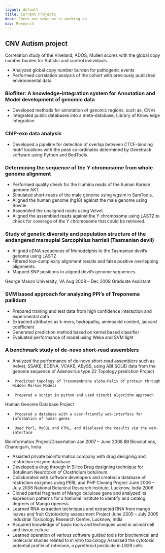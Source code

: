 ```yaml
---
layout: default
title: Current Projects
desc: Check out what we're working on
nav: Research
---
```


## CNV Autism project
Correlation study of the Vineland, ADOS, Mullen scores with the global copy number burden for Autistic and control individuals.
*	Analyzed global copy number burden for pathogenic events
*	Performed correlation analysis of the cohort with previously published environmental data
### Biofilter: A knowledge-integration system for Annotation and Model development of genomic data 									   
*	Developed methods for annotation of genomic regions, such as, CNVs
*	Integrated public databases into a meta-database, Library of Knowledge Integration
### ChIP-exo data analysis 								    
*	Developed a pipeline for detection of overlap between CTCF-binding motif locations with the peak co-ordinates determined by Genetrack software using Python and BedTools.

### Determining the sequence of the Y chromosome from whole genome alignment 
*	Performed quality check for the Illumina reads of the human Korean genome AK1.
*	Simulated short-reads of the male genome using wgsim in SamTools.
*	Aligned the human genome (hg18) against the male genome using Bowtie.
*	Assembled the unaligned reads using Velvet.
*	Aligned the assembled reads against the Y chromosome using LASTZ to check for coverage of the Y chromosome that could be retrieved.
### Study of genetic diversity and population structure of the endangered marsupial Sarcophilus harrisii (Tasmanian devil)                                     
*	Aligned cDNA sequences of Monodelphis to the Tasmanian devil’s genome using LASTZ.
*	Filtered low-complexity alignment results and false positive overlapping alignments.
*	Mapped SNP positions to aligned devil’s genome sequences.

George Mason University, VA                                                                    Aug 2008 – Dec 2009
Graduate Assistant
### SVM based approach for analyzing PPI’s of Treponema pallidum
*	Prepared training and test data from high confidence interaction and experimental data
*	Extracted attributes as k-mers, hydropathy, aminoacid content, jaccard coefficient
*	Generated prediction method based on kernel based classifier
*	Evaluated performance of model using Weka and SVM light
### A benchmark study of de-novo short-read assemblers 
*	Analyzed the performance of de-novo short-read assemblers such as Velvet, SSAKE, EDENA, VCAKE, ABySS, using ABI SOLiD data from the genome sequence of Adenovirus type 22
Topology prediction Project
*	   Predicted topology of Transmembrane alpha-helix of protein through Hidden Markov Models
*	   Prepared a script in python and used Viterbi algorithm approach 
Human Genome Database Project 						    
*	   Prepared a database with a user-friendly web-interface for information of human genes
*	   Used Perl, MySQL and HTML, and displayed the results via the web-interface
Bioinformatics Project/Dissertation                                                      Jan 2007 – June 2008
IBI Biosolutions, Chandigarh, India
*	Assisted private bioinformatics company with drug designing and restriction enzyme database
*	Developed a drug through In Silico Drug designing technique for Botulinum Neurotoxin of Clostridium botulinum 
*	Collaborated with software developers and created a database of restriction enzymes using PERL and PHP
Cloning Project                                                                                       June 2006 – July 2006
National Botanical Research Institute, Lucknow, India 2006
*	Cloned partial fragment of Mango cellulose gene and analyzed its expression patterns for a National Institute to identify and catalog degrees of Mango ripeness
*	Learned RNA extraction techniques and extracted RNA from mango leaves and fruit
Cytotoxicity assessment Project                                                          June 2005 – July 2005
Industrial Toxicology Research Centre, Lucknow, India 
*	Acquired knowledge of basic tools and techniques used in animal cell and tissue culture
*	Learned operation of various software guided tools for biochemical and molecular studies related to in vitro toxicology
Assessed the cytotoxic potential profile of rotenone, a pyrethroid pesticide in L929 cells


